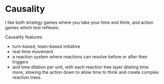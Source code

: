 # Causality

I like both strategy games where you take your time and think, and action games which test reflexes.

Causality features:
 - turn-based, team-based initiative
 - real-time movement
 - a reaction system where reactions can resolve before or after their triggers
 - and time dilation per unit, with each reaction tree layer dilating time more, slowing the action down to allow time to think and create complex reaction trees.
